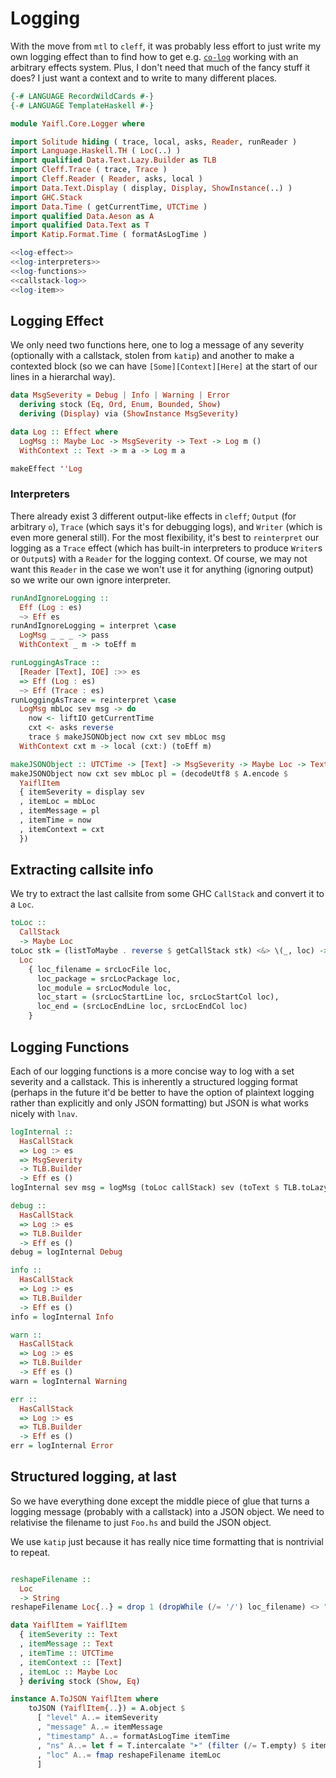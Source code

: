 # Logging

With the move from `mtl` to `cleff`, it was probably less effort to just write my own logging effect than to find how to get e.g. [`co-log`](https://hackage.haskell.org/package/co-log) working with an arbitrary effects system. Plus, I don't need that much of the fancy stuff it does? I just want a context and to write to many different places.

```haskell file=src/Yaifl/Core/Logger.hs
{-# LANGUAGE RecordWildCards #-}
{-# LANGUAGE TemplateHaskell #-}

module Yaifl.Core.Logger where

import Solitude hiding ( trace, local, asks, Reader, runReader )
import Language.Haskell.TH ( Loc(..) )
import qualified Data.Text.Lazy.Builder as TLB
import Cleff.Trace ( trace, Trace )
import Cleff.Reader ( Reader, asks, local )
import Data.Text.Display ( display, Display, ShowInstance(..) )
import GHC.Stack
import Data.Time ( getCurrentTime, UTCTime )
import qualified Data.Aeson as A
import qualified Data.Text as T
import Katip.Format.Time ( formatAsLogTime )

<<log-effect>>
<<log-interpreters>>
<<log-functions>>
<<callstack-log>>
<<log-item>>
```

## Logging Effect

We only need two functions here, one to log a message of any severity (optionally with a callstack, stolen from `katip`) and another to make a contexted block (so we can have `[Some][Context][Here]` at the start of our lines in a hierarchal way). 
```haskell id=log-effect
data MsgSeverity = Debug | Info | Warning | Error
  deriving stock (Eq, Ord, Enum, Bounded, Show)
  deriving (Display) via (ShowInstance MsgSeverity)

data Log :: Effect where
  LogMsg :: Maybe Loc -> MsgSeverity -> Text -> Log m () 
  WithContext :: Text -> m a -> Log m a

makeEffect ''Log
```

### Interpreters

There already exist 3 different output-like effects in `cleff`; `Output` (for arbitrary `o`), `Trace` (which says it's for debugging logs), and `Writer` (which is even more general still). For the most flexibility, it's best to `reinterpret` our logging as a `Trace` effect (which has built-in interpreters to produce `Writer`s or `Output`s) with a `Reader` for the logging context. Of course, we may not want this `Reader` in the case we won't use it for anything (ignoring output) so we write our own ignore interpreter.

```haskell id=log-interpreters
runAndIgnoreLogging :: 
  Eff (Log : es) 
  ~> Eff es
runAndIgnoreLogging = interpret \case
  LogMsg _ _ _ -> pass
  WithContext _ m -> toEff m

runLoggingAsTrace :: 
  [Reader [Text], IOE] :>> es 
  => Eff (Log : es) 
  ~> Eff (Trace : es)
runLoggingAsTrace = reinterpret \case
  LogMsg mbLoc sev msg -> do
    now <- liftIO getCurrentTime
    cxt <- asks reverse
    trace $ makeJSONObject now cxt sev mbLoc msg
  WithContext cxt m -> local (cxt:) (toEff m)

makeJSONObject :: UTCTime -> [Text] -> MsgSeverity -> Maybe Loc -> Text -> String
makeJSONObject now cxt sev mbLoc pl = (decodeUtf8 $ A.encode $
  YaiflItem
  { itemSeverity = display sev
  , itemLoc = mbLoc
  , itemMessage = pl
  , itemTime = now
  , itemContext = cxt
  })
```

## Extracting callsite info

We try to extract the last callsite from some GHC `CallStack` and convert it to a `Loc`.

```haskell id=callstack-log
toLoc :: 
  CallStack
  -> Maybe Loc
toLoc stk = (listToMaybe . reverse $ getCallStack stk) <&> \(_, loc) -> 
  Loc
    { loc_filename = srcLocFile loc,
      loc_package = srcLocPackage loc,
      loc_module = srcLocModule loc,
      loc_start = (srcLocStartLine loc, srcLocStartCol loc),
      loc_end = (srcLocEndLine loc, srcLocEndCol loc)
    }
```

## Logging Functions

Each of our logging functions is a more concise way to log with a set severity and a callstack. This is inherently a structured logging format (perhaps in the future it'd be better to have the option of plaintext logging rather than explicitly and only JSON formatting) but JSON is what works nicely with `lnav`.

```haskell id=log-functions
logInternal ::
  HasCallStack
  => Log :> es
  => MsgSeverity
  -> TLB.Builder
  -> Eff es ()
logInternal sev msg = logMsg (toLoc callStack) sev (toText $ TLB.toLazyText msg)

debug :: 
  HasCallStack
  => Log :> es
  => TLB.Builder
  -> Eff es ()
debug = logInternal Debug

info :: 
  HasCallStack 
  => Log :> es
  => TLB.Builder
  -> Eff es ()
info = logInternal Info

warn :: 
  HasCallStack 
  => Log :> es
  => TLB.Builder
  -> Eff es ()
warn = logInternal Warning

err :: 
  HasCallStack 
  => Log :> es
  => TLB.Builder
  -> Eff es ()
err = logInternal Error
```

## Structured logging, at last

So we have everything done except the middle piece of glue that turns a logging message (probably with a callstack) into a JSON object. We need to relativise the filename to just `Foo.hs` and build the JSON object.

We use `katip` just because it has really nice time formatting that is nontrivial to repeat.

```haskell id=log-item

reshapeFilename :: 
  Loc 
  -> String
reshapeFilename Loc{..} = drop 1 (dropWhile (/= '/') loc_filename) <> ":" <> show (fst loc_start) <> ":" <> show (snd loc_start)

data YaiflItem = YaiflItem
  { itemSeverity :: Text
  , itemMessage :: Text
  , itemTime :: UTCTime
  , itemContext :: [Text]
  , itemLoc :: Maybe Loc
  } deriving stock (Show, Eq)

instance A.ToJSON YaiflItem where
    toJSON (YaiflItem{..}) = A.object $
      [ "level" A..= itemSeverity
      , "message" A..= itemMessage
      , "timestamp" A..= formatAsLogTime itemTime
      , "ns" A..= let f = T.intercalate "➤" (filter (/= T.empty) $ itemContext) in if T.empty == f then "" else "❬"<>f<>"❭"
      , "loc" A..= fmap reshapeFilename itemLoc
      ]
```

